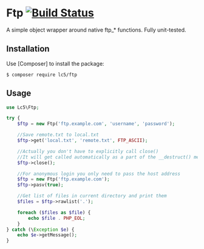 Ftp [![Build Status](https://travis-ci.org/Lc5/Ftp.svg?branch=master)](https://travis-ci.org/Lc5/Ftp)
===

A simple object wrapper around native ftp_* functions. Fully unit-tested.

Installation
------------

Use [Composer] to install the package:

```
$ composer require lc5/ftp
```

Usage
-----

```php
use Lc5\Ftp;

try {
    $ftp = new Ftp('ftp.example.com', 'username', 'password');

    //Save remote.txt to local.txt
    $ftp->get('local.txt', 'remote.txt', FTP_ASCII);

    //Actually you don't have to explicitly call close()
    //It will get called automatically as a part of the __destruct() method
    $ftp->close();

    //For anonymous login you only need to pass the host address
    $ftp = new Ftp('ftp.example.com');
    $ftp->pasv(true);

    //Get list of files in current directory and print them
    $files = $ftp->rawlist('.');

    foreach ($files as $file) {
        echo $file . PHP_EOL;
    }
} catch (\Exception $e) {
    echo $e->getMessage();
}
```
